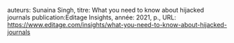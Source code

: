 auteurs: Sunaina Singh, 
titre: What you need to know about hijacked journals
publication:Editage Insights, 
année: 2021, 
p.,
URL: https://www.editage.com/insights/what-you-need-to-know-about-hijacked-journals

